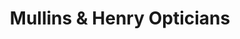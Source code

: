 ---
title: "Mullins & Henry Opticians"
url: /maynooth/mullins-und-henry-opticians/
shop: Optiker
---
